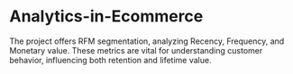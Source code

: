 # Analytics-in-Ecommerce
The project offers RFM segmentation, analyzing Recency, Frequency, and Monetary value. These metrics are vital for understanding customer behavior, influencing both retention and lifetime value.

